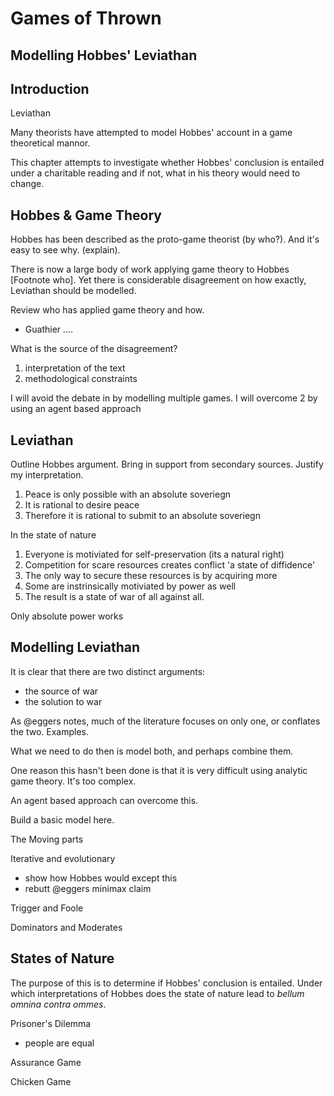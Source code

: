 # Games of Thrown

## Modelling Hobbes' Leviathan

## Introduction

Leviathan

Many theorists have attempted to model Hobbes' account in a game theoretical mannor.

This chapter attempts to investigate whether Hobbes' conclusion is entailed under a charitable reading and if not, what in his theory would need to change.


## Hobbes & Game Theory

Hobbes has been described as the proto-game theorist (by who?).  And it's easy to see why.  (explain).

There is now a large body of work applying game theory to Hobbes [Footnote who].  Yet there is considerable disagreement on how exactly, Leviathan should be modelled.

Review who has applied game theory and how.
  - Guathier
  ....

What is the source of the disagreement?

  1. interpretation of the text
  2. methodological constraints

I will avoid the debate in by modelling multiple games.  I will overcome 2 by using an agent based approach


## Leviathan

Outline Hobbes argument.  Bring in support from secondary sources.  Justify my interpretation.

  1. Peace is only possible with an absolute soveriegn
  2. It is rational to desire peace
  3. Therefore it is rational to submit to an absolute soveriegn


In the state of nature

  1. Everyone is motiviated for self-preservation (its a natural right)
  2. Competition for scare resources creates conflict 'a state of diffidence'
  3. The only way to secure these resources is by acquiring more
  4. Some are instrinsically motiviated by power as well
  5. The result is a state of war of all against all.

Only absolute power works


## Modelling Leviathan

It is clear that there are two distinct arguments:

  - the source of war
  - the solution to war

As @eggers notes, much of the literature focuses on only one, or conflates the two.  Examples.

What we need to do then is model both, and perhaps combine them.

One reason this hasn't been done is that it is very difficult using analytic game theory. It's too complex.

An agent based approach can overcome this.

Build a basic model here.

The Moving parts

Iterative and evolutionary
  - show how Hobbes would except this
  - rebutt @eggers minimax claim

Trigger and Foole

Dominators and Moderates


## States of Nature

The purpose of this is to determine if Hobbes' conclusion is entailed.  Under which interpretations of Hobbes does the state of nature lead to _bellum omnina contra ommes_.

Prisoner's Dilemma
  - people are equal

Assurance Game

Chicken Game

